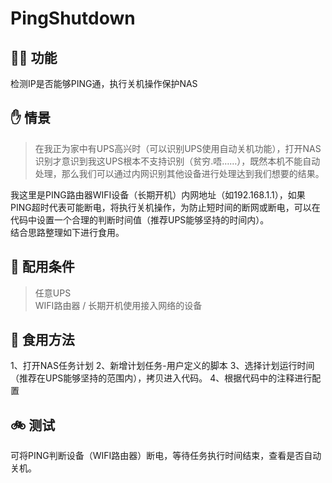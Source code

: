 # PingShutdown

## 🕵️‍♂️ 功能  

检测IP是否能够PING通，执行关机操作保护NAS

## ✋ 情景

> 在我正为家中有UPS高兴时（可以识别UPS使用自动关机功能），打开NAS识别才意识到我这UPS根本不支持识别（贫穷.唔……），既然本机不能自动处理，那么我们可以通过内网识别其他设备进行处理达到我们想要的结果。

我这里是PING路由器WIFI设备（长期开机）内网地址（如192.168.1.1），如果PING超时代表可能断电，将执行关机操作，为防止短时间的断网或断电，可以在代码中设置一个合理的判断时间值（推荐UPS能够坚持的时间内）。  
结合思路整理如下进行食用。

## 🎈 配用条件

> 任意UPS  
> WIFI路由器 / 长期开机使用接入网络的设备

## 🍴 食用方法

1、打开NAS任务计划
2、新增计划任务-用户定义的脚本
3、选择计划运行时间（推荐在UPS能够坚持的范围内），拷贝进入代码。
4、根据代码中的注释进行配置

## 🚲 测试  

可将PING判断设备（WIFI路由器）断电，等待任务执行时间结束，查看是否自动关机。